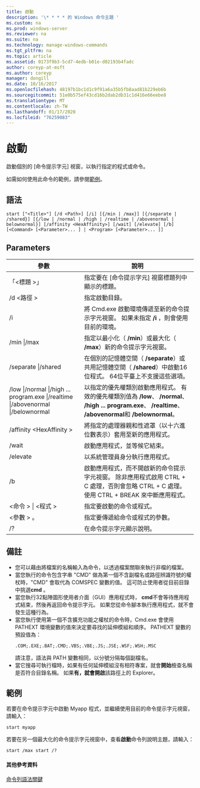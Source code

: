 ```yaml
---
title: 啟動
description: '\* * * * 的 Windows 命令主題 '
ms.custom: na
ms.prod: windows-server
ms.reviewer: na
ms.suite: na
ms.technology: manage-windows-commands
ms.tgt_pltfrm: na
ms.topic: article
ms.assetid: 0173f9b3-5cd7-4edb-b01e-d02193b4fadc
author: coreyp-at-msft
ms.author: coreyp
manager: dongill
ms.date: 10/16/2017
ms.openlocfilehash: 48197b1bc1d1c9f91a6a35b5fb8aad81b229eb6b
ms.sourcegitcommit: 51e0b575ef43cd16b2dab2db31c1d416e66eebe8
ms.translationtype: MT
ms.contentlocale: zh-TW
ms.lasthandoff: 01/17/2020
ms.locfileid: "76259083"
---
```

# <a name="start"></a>啟動



啟動個別的 [命令提示字元] 視窗，以執行指定的程式或命令。

如需如何使用此命令的範例，請參閱[範例](#BKMK_examples)。

## <a name="syntax"></a>語法

```
start ["<Title>"] [/d <Path>] [/i] [{/min | /max}] [{/separate | /shared}] [{/low | /normal | /high | /realtime | /abovenormal | belownormal}] [/affinity <HexAffinity>] [/wait] [/elevate] [/b] [<Command> [<Parameter>... ] | <Program> [<Parameter>... ]]
```

## <a name="parameters"></a>Parameters

|參數|說明|
|---------|-----------|
|「\<標題 >」|指定要在 [命令提示字元] 視窗標題列中顯示的標題。|
|/d \<路徑 >|指定啟動目錄。|
|/i|將 Cmd.exe 啟動環境傳遞至新的命令提示字元視窗。 如果未指定 **/i** ，則會使用目前的環境。|
|/min \|/max|指定以最小化（ **/min**）或最大化（ **/max**）新的命令提示字元視窗。|
|/separate \|/shared|在個別的記憶體空間（ **/separate**）或共用記憶體空間（ **/shared**）中啟動16位程式。 64位平臺上不支援這些選項。|
|/low \|/normal \|/high ... program.exe \|/realtime \|/abovenormal \|/belownormal|以指定的優先權類別啟動應用程式。 有效的優先權類別值為 **/low**、 **/normal**、 **/high ... program.exe**、 **/realtime**、 **/abovenormal**和 **/belownormal**。|
|/affinity \<HexAffinity >|將指定的處理器親和性遮罩（以十六進位數表示）套用至新的應用程式。|
|/wait|啟動應用程式，並等候它結束。|
|/elevate|以系統管理員身分執行應用程式。|
|/b|啟動應用程式，而不開啟新的命令提示字元視窗。 除非應用程式啟用 CTRL + C 處理，否則會忽略 CTRL + C 處理。 使用 CTRL + BREAK 來中斷應用程式。|
|\<命令 > \| \<程式 >|指定要啟動的命令或程式。|
|\<參數 > 。|指定要傳遞給命令或程式的參數。|
|/?|在命令提示字元顯示說明。|

## <a name="remarks"></a>備註

- 您可以藉由將檔案的名稱輸入為命令，以透過檔案關聯來執行非檔的檔案。
- 當您執行的命令包含字串 "CMD" 做為第一個不含副檔名或路徑辨識符號的權杖時，"CMD" 會取代為 COMSPEC 變數的值。 這可防止使用者從目前目錄中挑選**cmd** 。
- 當您執行32點陣圖形使用者介面（GUI）應用程式時， **cmd**不會等待應用程式結束，然後再返回命令提示字元。 如果您從命令腳本執行應用程式，就不會發生這種行為。
- 當您執行使用第一個不含擴充功能之權杖的命令時，Cmd.exe 會使用 PATHEXT 環境變數的值來決定要尋找的延伸模組和順序。 PATHEXT 變數的預設值為：  
  ```
  .COM;.EXE;.BAT;.CMD;.VBS;.VBE;.JS;.JSE;.WSF;.WSH;.MSC 
  ```  
  請注意，語法與 PATH 變數相同，以分號分隔每個副檔名。
- 當它搜尋可執行檔時，如果有任何延伸模組沒有相符專案，就會**開始**檢查名稱是否符合目錄名稱。 如果**有，就會開啟**該路徑上的 Explorer。

## <a name="BKMK_examples"></a>範例

若要在命令提示字元中啟動 Myapp 程式，並繼續使用目前的命令提示字元視窗，請輸入：
```
start myapp 
```
若要在另一個最大化的命令提示字元視窗中，查看**啟動**命令列說明主題，請輸入：
```
start /max start /?
```

#### <a name="additional-references"></a>其他參考資料

[命令列語法關鍵](command-line-syntax-key.md)
